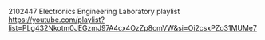 2102447 Electronics Engineering Laboratory
playlist https://youtube.com/playlist?list=PLg432Nkotm0JEGzmJ97A4cx4OzZp8cmVW&si=Oi2csxPZo31MUMe7
